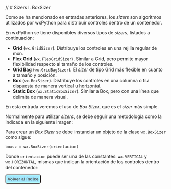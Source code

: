 // # Sizers I. BoxSizer

Como se ha mencionado en entradas anteriores, los *sizers* son algoritmos utilizados 
por wxPython para distribuir controles dentro de un contenedor.

En wxPython se tiene disponibles diversos tipos de *sizers*, listados a continuación:

* **Grid** (`wx.GridSizer`). Distribuye los controles en una rejilla regular de mxn.
* **Flex Grid** (`wx.FlexGridSizer`). Similar a Grid, pero permite mayor flexibilidad respecto al tamaño de los controles.
* **Grid Bag** (`wx.GridBagSizer`). El *sizer* de tipo Grid más flexible en cuanto a tamaño y posición.
* **Box** (`wx.BoxSizer`). Distribuye los controles en una columna o fila dispuesta de manera vertical u horizontal.
* **Static Box** (`wx.StaticBoxSizer`). Similar a Box, pero con una línea que delimita de manera visual.

En esta entrada veremos el uso de *Box Sizer*, que es el *sizer* más simple.

Normalmente para utilizar *sizers*, se debe seguir una metodología como la indicada en 
la siguiente imagen:


Para crear un *Box Sizer* se debe instanciar un objeto de la clase `wx.BoxSizer` como sigue:



```python
boxsz = wx.BoxSizer(orientacion)
```
Donde `orientacion` puede ser una de las constantes: `wx.VERTICAL` y `wx.HORIZONTAL`, mismas que indican 
la orientación de los controles dentro del contenedor:


<button type="button" style="background-color: rgba(102,217,255,0.6); border-radius: 5px; box-shadow: 2px #ffaaff; padding: 5px;">
<a href="http://www.pythondiario.com/2016/03/mini-curso-de-wxpython-1-introduccion.html#sumario-del-curso" style="color: #505050; 
text-decoration: none;"><strong>Volver al índice</strong></a></button>

